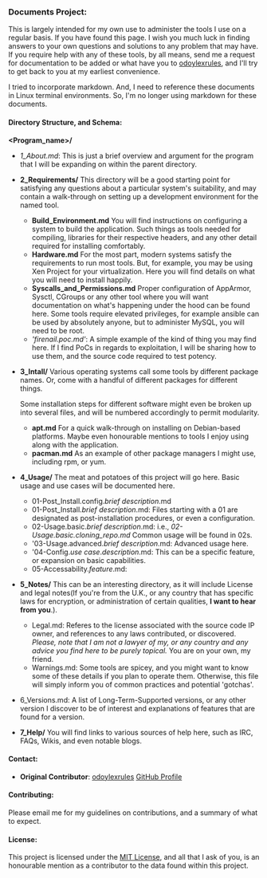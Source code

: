 ### Documents Project:
This is largely intended for my own use to administer the tools I use on a 
regular basis. If you have found this page. I wish you much luck in finding 
answers to your own questions and solutions to any problem that may have. 
If you require help with any of these tools, by all means, send me a 
request for documentation to be added or what have you to [odoylexrules](mailto:mintopintohintodoo@gmail.com), 
and I'll try to get back to you at my earliest convenience.

I tried to incorporate markdown. And, I need to reference these documents 
in Linux terminal environments. So, I'm no longer using markdown for these 
documents.

#### Directory Structure, and Schema:
**<Program_name>/**
- *1_About.md*: This is just a brief overview and argument for the 
program that I will be expanding on within the parent directory.
- **2_Requirements/**
  This directory will be a good starting point for satisfying any 
  questions about a particular system's suitability, and may contain 
  a walk-through on setting up a development environment for the named tool.
  - **Build_Environment.md**
    You will find instructions on configuring a system to build the 
    application. Such things as tools needed for compiling, libraries for
    their respective headers, and any other detail required for installing 
    comfortably.
  - **Hardware.md**
    For the most part, modern systems satisfy the requirements to run most tools. 
    But, for example, you may be using Xen Project for your virtualization. 
    Here you will find details on what you will need to install happily.
  - **Syscalls_and_Permissions.md**
    Proper configuration of AppArmor, Sysctl, CGroups or any other tool 
    where you will want documentation on what's happening under the hood 
    can be found here. Some tools require elevated privileges, for example 
    ansible can be used by absolutely anyone, but to administer MySQL, you 
    will need to be root.
  - *'firenail.poc.md'*: A simple example of the kind of thing you may find 
    here. If I find PoCs in regards to exploitation, I will be sharing how 
    to use them, and the source code required to test potency.
- **3_Intall/**
  Various operating systems call some tools by different package names. Or, 
  come with a handful of different packages for different things.

  Some installation steps for different software might even be broken up 
  into several files, and will be numbered accordingly to permit modularity.
  - **apt.md**
  For a quick walk-through on installing on Debian-based platforms. Maybe
  even honourable mentions to tools I enjoy using along with the application.
  - **pacman.md**
  As an example of other package managers I might use, including rpm, or yum.
- **4_Usage/**
  The meat and potatoes of this project will go here. Basic usage and use cases 
  will be documented here.
  - 01-Post_Install.config.*brief description*.md
  - 01-Post_Install.*brief description*.md: Files starting with a 01 are 
    designated as post-installation procedures, or even a configuration.
  - 02-Usage.basic.*brief description*.md: i.e.,
    *02-Usage.basic.cloning_repo.md* Common usage will be found in 02s.
  - '03-Usage.advanced.*brief description*.md: Advanced usage here.
  - '04-Config.*use case*.*description*.md: This can be a specific 
    feature, or expansion on basic capabilities.
  - 05-Accessability.*feature*.md:
- **5_Notes/**
  This can be an interesting directory, as it will include License and 
  legal notes(If you're from the U.K., or any country that has specific 
  laws for encryption, or administration of certain qualities, **I want 
  to hear from you**.).
  - Legal.md: Referes to the license associated with the source code IP 
    owner, and references to any laws contributed, or discovered. *Please, 
    note that I am not a lawyer of my, or any country and any advice you 
    find here to be purely topical.* You are on your own, my friend.
  - Warnings.md: Some tools are spicey, and you might want to know 
    some of these details if you plan to operate them. Otherwise, 
    this file will simply inform you of common practices and 
    potential 'gotchas'.
- 6_Versions.md: A list of Long-Term-Supported versions, or any other 
  version I discover to be of interest and explanations of features 
  that are found for a version.
- **7_Help/**
  You will find links to various sources of help here, such as IRC, FAQs, 
  Wikis, and even notable blogs.

#### Contact:
 - **Original Contributor**: [odoylexrules](mailto:mintopintohintodoo@gmailcom)
  [GitHub Profile](https://github.com/odoylexrules)

#### Contributing:
Please email me for my guidelines on contributions, and a summary of what 
to expect.

#### License:
This project is licensed under the [MIT License](https://en.wikipedia.org/wiki/MIT_License), 
and all that I ask of you, is an honourable mention as a contributor to 
the data found within this project.
